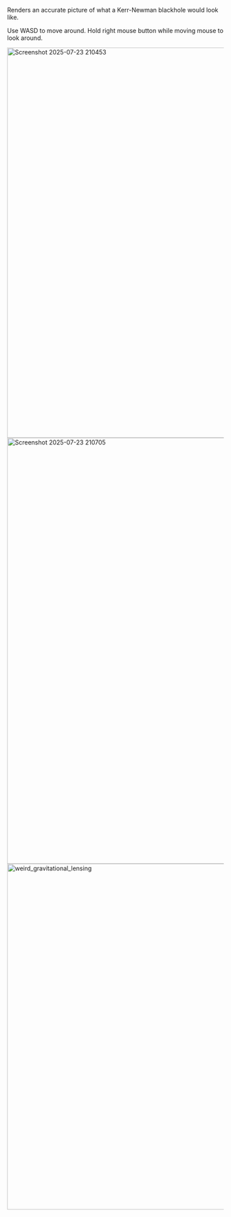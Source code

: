 Renders an accurate picture of what a Kerr-Newman blackhole would look like. 


Use WASD to move around. Hold right mouse button while moving mouse to look around. 

<img width="1289" height="906" alt="Screenshot 2025-07-23 210453" src="https://github.com/user-attachments/assets/4a634136-8cbd-41f4-aa7c-6cb2a854d946" />


<img width="1513" height="989" alt="Screenshot 2025-07-23 210705" src="https://github.com/user-attachments/assets/3342bdd9-316a-4efe-afa2-5704731f7d87" />


<img width="1425" height="803" alt="weird_gravitational_lensing" src="https://github.com/user-attachments/assets/8a136d1a-d3ee-4bc3-8fda-e2414763838e" />
